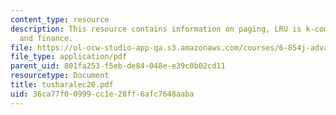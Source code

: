 ```yaml
---
content_type: resource
description: This resource contains information on paging, LRU is k-competitive ,
  and finance.
file: https://ol-ocw-studio-app-qa.s3.amazonaws.com/courses/6-854j-advanced-algorithms-fall-2005/36ca77f00999cc1e28ff6afc7648aaba_tusharalec20.pdf
file_type: application/pdf
parent_uid: 801fa253-f5eb-de84-048e-e39c0b02cd11
resourcetype: Document
title: tusharalec20.pdf
uid: 36ca77f0-0999-cc1e-28ff-6afc7648aaba
---
```

